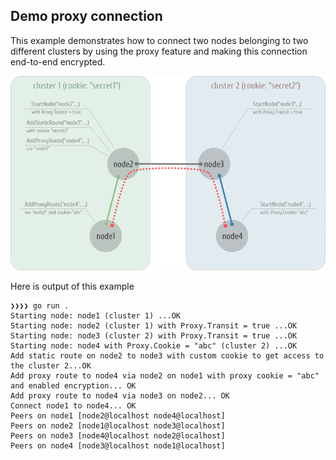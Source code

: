 ## Demo proxy connection

This example demonstrates how to connect two nodes belonging to two different clusters by using the proxy feature and making this connection end-to-end encrypted.

![demo](demo.png)

Here is output of this example

```
❯❯❯❯ go run .
Starting node: node1 (cluster 1) ...OK
Starting node: node2 (cluster 1) with Proxy.Transit = true ...OK
Starting node: node3 (cluster 2) with Proxy.Transit = true ...OK
Starting node: node4 with Proxy.Cookie = "abc" (cluster 2) ...OK
Add static route on node2 to node3 with custom cookie to get access to the cluster 2...OK
Add proxy route to node4 via node2 on node1 with proxy cookie = "abc" and enabled encryption... OK
Add proxy route to node4 via node3 on node2... OK
Connect node1 to node4... OK
Peers on node1 [node2@localhost node4@localhost]
Peers on node2 [node1@localhost node3@localhost]
Peers on node3 [node4@localhost node2@localhost]
Peers on node4 [node3@localhost node1@localhost]
```

